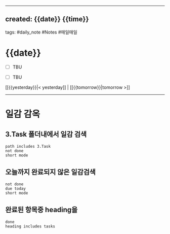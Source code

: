 
---  
created: {{date}} {{time}}  
---  
tags: #daily_note  #Notes #매일매일
  
# {{date}}  
- [ ] TBU  
- [ ] TBU  
  
  
[[{{yesterday}}|< yesterday]] | [[{{tomorrow}}|tomorrow >]]  
  
---  
# 일감 감옥  

## 3.Task 폴더내에서 일감 검색
```tasks  
path includes 3.Task  
not done  
short mode  
```

## 오늘까지 완료되지 않은 일감검색
```tasks  
not done  
due today
short mode
```



## 완료된 항목중 heading을 
```tasks
done
heading includes tasks
```

